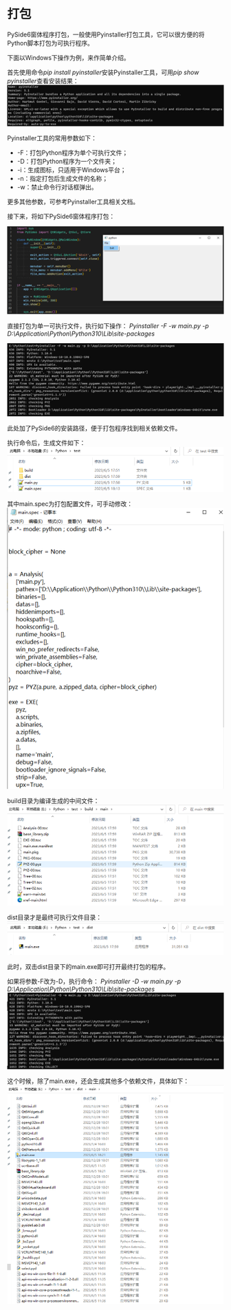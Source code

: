# 打包

PySide6窗体程序打包，一般使用Pyinstaller打包工具，它可以很方便的将Python脚本打包为可执行程序。

下面以Windows下操作为例，来作简单介绍。

首先使用命令*pip install pyinstaller*安装Pyinstaller工具，可用*pip show pyinstaller*查看安装结果：
![1685959591276](image/Chapter7/1685959591276.png)

Pyinstaller工具的常用参数如下：
* -F：打包Python程序为单个可执行文件；
* -D：打包Python程序为一个文件夹；
* -i：生成图标，只适用于Windows平台；
* -n：指定打包后生成文件的名称；
* -w：禁止命令行对话框弹出。

更多其他参数，可参考Pyinstaller工具相关文档。

接下来，将如下PySide6窗体程序打包：

![1685959871361](image/Chapter7/1685959871361.png)

直接打包为单一可执行文件，执行如下操作：
*Pyinstaller -F -w main.py -p D:\Application\Python\Python310\Lib\site-packages*

![1685960028563](image/Chapter7/1685960028563.png)

此处加了PySide6的安装路径，便于打包程序找到相关依赖文件。

执行命令后，生成文件如下：
![1685960064142](image/Chapter7/1685960064142.png)

其中main.spec为打包配置文件，可手动修改：
![1685960205314](image/Chapter7/1685960205314.png)

build目录为编译生成的中间文件：
![1685960225346](image/Chapter7/1685960225346.png)

dist目录才是最终可执行文件目录：
![1685960239410](image/Chapter7/1685960239410.png)

此时，双击dist目录下的main.exe即可打开最终打包的程序。

如果将参数-F改为-D，执行命令：
*Pyinstaller -D -w main.py -p D:\Application\Python\Python310\Lib\site-packages*
![1685960750266](image/Chapter7/1685960750266.png)

这个时候，除了main.exe，还会生成其他多个依赖文件，具体如下：
![1685960681986](image/Chapter7/1685960681986.png)